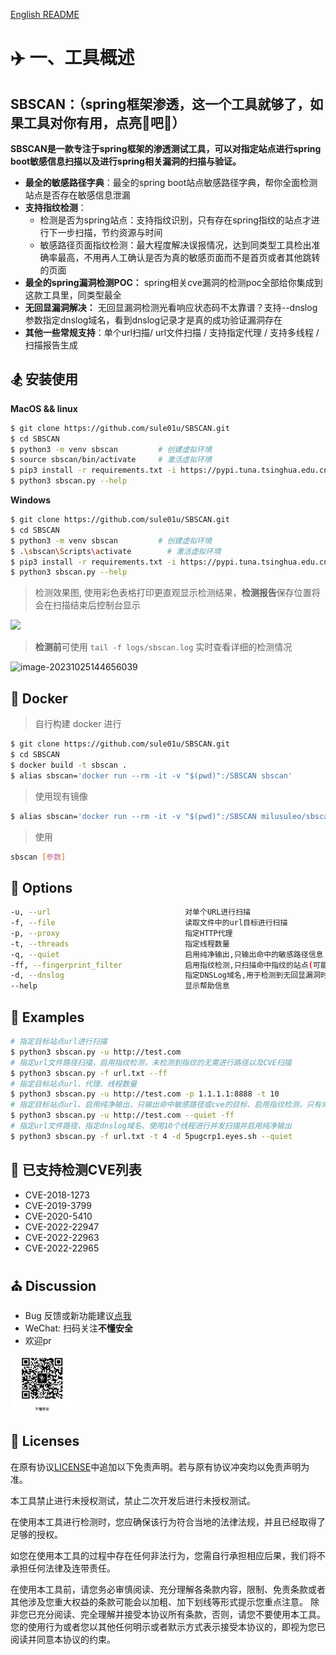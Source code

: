 [English README](https://github.com/sule01u/SBSCAN/blob/master/README_en.md)

# ✈️ 一、工具概述

## SBSCAN：（spring框架渗透，这一个工具就够了，如果工具对你有用，点亮🌟吧🤩）
**SBSCAN是一款专注于spring框架的渗透测试工具，可以对指定站点进行spring boot敏感信息扫描以及进行spring相关漏洞的扫描与验证。**

- **最全的敏感路径字典**：最全的spring boot站点敏感路径字典，帮你全面检测站点是否存在敏感信息泄漏
- **支持指纹检测**：
  - 检测是否为spring站点：支持指纹识别，只有存在spring指纹的站点才进行下一步扫描，节约资源与时间
  - 敏感路径页面指纹检测：最大程度解决误报情况，达到同类型工具检出准确率最高，不用再人工确认是否为真的敏感页面而不是首页或者其他跳转的页面
- **最全的spring漏洞检测POC：** spring相关cve漏洞的检测poc全部给你集成到这款工具里，同类型最全
- **无回显漏洞解决：** 无回显漏洞检测光看响应状态码不太靠谱？支持--dnslog参数指定dnslog域名，看到dnslog记录才是真的成功验证漏洞存在
- **其他一些常规支持**：单个url扫描/ url文件扫描 / 支持指定代理 / 支持多线程 / 扫描报告生成

## 🏂 安装使用

**MacOS && linux**

```Bash
$ git clone https://github.com/sule01u/SBSCAN.git
$ cd SBSCAN
$ python3 -m venv sbscan         # 创建虚拟环境
$ source sbscan/bin/activate     # 激活虚拟环境
$ pip3 install -r requirements.txt -i https://pypi.tuna.tsinghua.edu.cn/simple   # -i 指定使用国内清华源安装依赖；
$ python3 sbscan.py --help
```
**Windows**

```bash
$ git clone https://github.com/sule01u/SBSCAN.git
$ cd SBSCAN
$ python3 -m venv sbscan         # 创建虚拟环境
$ .\sbscan\Scripts\activate        # 激活虚拟环境
$ pip3 install -r requirements.txt -i https://pypi.tuna.tsinghua.edu.cn/simple   # -i 指定使用国内清华源安装依赖；
$ python3 sbscan.py --help
```

> 检测效果图, 使用彩色表格打印更直观显示检测结果，**检测报告**保存位置将会在扫描结束后控制台显示

![](https://p.ipic.vip/1j9o3a.png)

> **检测前**可使用 `tail -f logs/sbscan.log` 实时查看详细的检测情况 

![image-20231025144656039](https://p.ipic.vip/95mhnq.png)

## 🐳 Docker

> 自行构建 docker 进行

```Bash
$ git clone https://github.com/sule01u/SBSCAN.git
$ cd SBSCAN
$ docker build -t sbscan .
$ alias sbscan='docker run --rm -it -v "$(pwd)":/SBSCAN sbscan'
```

> 使用现有镜像

```Bash
$ alias sbscan='docker run --rm -it -v "$(pwd)":/SBSCAN milusuleo/sbscan'
```

> 使用

```bash
sbscan [参数]
```

## 🎡 Options

```Bash
-u, --url                              对单个URL进行扫描
-f, --file                             读取文件中的url目标进行扫描
-p, --proxy                            指定HTTP代理
-t, --threads                          指定线程数量
-q, --quiet                            启用纯净输出,只输出命中的敏感路径信息
-ff, --fingerprint_filter              启用指纹检测,只扫描命中指纹的站点(可能有漏报，结合实际情况选择是否启用)
-d, --dnslog                           指定DNSLog域名,用于检测到无回显漏洞时可接收被攻击主机的dns请求
--help                                 显示帮助信息
```

## 🎨 Examples
```Bash
# 指定目标站点url进行扫描
$ python3 sbscan.py -u http://test.com
# 指定url文件路径扫描，启用指纹检测，未检测到指纹的无需进行路径以及CVE扫描
$ python3 sbscan.py -f url.txt --ff
# 指定目标站点url、代理、线程数量
$ python3 sbscan.py -u http://test.com -p 1.1.1.1:8888 -t 10
# 指定目标站点url、启用纯净输出，只输出命中敏感路径或cve的目标、启用指纹检测，只有命中指纹的才继续扫描
$ python3 sbscan.py -u http://test.com --quiet -ff
# 指定url文件路径、指定dnslog域名、使用10个线程进行并发扫描并启用纯净输出
$ python3 sbscan.py -f url.txt -t 4 -d 5pugcrp1.eyes.sh --quiet
```

## 🧾 已支持检测CVE列表
- CVE-2018-1273
- CVE-2019-3799
- CVE-2020-5410
- CVE-2022-22947
- CVE-2022-22963
- CVE-2022-22965

## ⛪ Discussion
* Bug 反馈或新功能建议[点我](https://github.com/sule01u/SBSCAN/issues)
* WeChat: 扫码关注**不懂安全**
* 欢迎pr
<p>
    <img alt="QR-code" src="https://github.com/sule01u/BigTree975.github.io/blob/master/img/mine.png" width="20%" height="20%" style="max-width:100%;">
</p>

## 📑 Licenses

在原有协议[LICENSE](https://github.com/sule01u/SBSCAN/blob/master/LICENSE)中追加以下免责声明。若与原有协议冲突均以免责声明为准。

本工具禁止进行未授权测试，禁止二次开发后进行未授权测试。

在使用本工具进行检测时，您应确保该行为符合当地的法律法规，并且已经取得了足够的授权。

如您在使用本工具的过程中存在任何非法行为，您需自行承担相应后果，我们将不承担任何法律及连带责任。

在使用本工具前，请您务必审慎阅读、充分理解各条款内容，限制、免责条款或者其他涉及您重大权益的条款可能会以加粗、加下划线等形式提示您重点注意。 除非您已充分阅读、完全理解并接受本协议所有条款，否则，请您不要使用本工具。您的使用行为或者您以其他任何明示或者默示方式表示接受本协议的，即视为您已阅读并同意本协议的约束。
